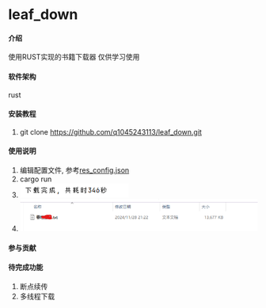 # leaf_down

#### 介绍
使用RUST实现的书籍下载器
仅供学习使用

#### 软件架构
rust 


#### 安装教程

1.  git clone https://github.com/q1045243113/leaf_down.git

#### 使用说明

1.  编辑配置文件, 参考[res_config.json](res_config.json) 
2.  cargo run
3. ![img.png](docs/finish.png)
4. ![img.png](docs/tsxk.png)
#### 参与贡献


#### 待完成功能
1. 断点续传
2. 多线程下载
